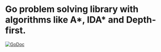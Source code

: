 # Go problem solving library with algorithms like A*, IDA* and Depth-first.

[![GoDoc](https://godoc.org/github.com/bertbaron/solve?status.svg)](https://godoc.org/github.com/bertbaron/solve)
